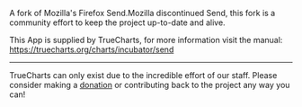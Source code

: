 A fork of Mozilla's Firefox Send.Mozilla discontinued Send, this fork is a community effort to keep the project up-to-date and alive.


This App is supplied by TrueCharts, for more information visit the manual: https://truecharts.org/charts/incubator/send

---

TrueCharts can only exist due to the incredible effort of our staff.
Please consider making a [donation](https://truecharts.org/docs/about/sponsor) or contributing back to the project any way you can!
